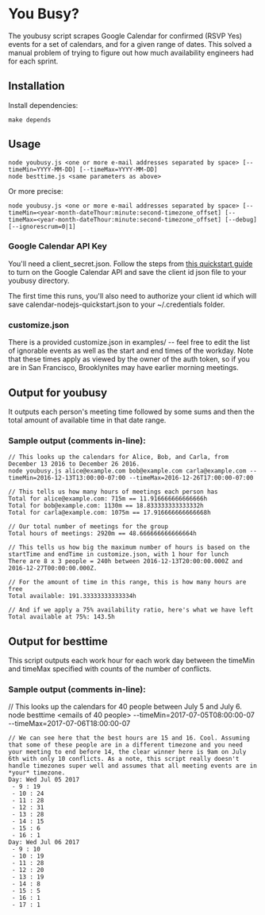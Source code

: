 # You Busy?

The youbusy script scrapes Google Calendar for confirmed (RSVP Yes) events for a set of calendars, and for a given range of dates. This solved a manual problem of trying to figure out how much availability engineers had for each sprint.

## Installation

Install dependencies:

	make depends

## Usage

	node youbusy.js <one or more e-mail addresses separated by space> [--timeMin=YYYY-MM-DD] [--timeMax=YYYY-MM-DD]
	node besttime.js <same parameters as above>

Or more precise:

	node youbusy.js <one or more e-mail addresses separated by space> [--timeMin=<year-month-dateThour:minute:second-timezone_offset] [--timeMax=<year-month-dateThour:minute:second-timezone_offset] [--debug] [--ignorescrum=0|1]

### Google Calendar API Key

You'll need a client_secret.json. Follow the steps from [this quickstart guide](https://developers.google.com/google-apps/calendar/quickstart/nodejs) to turn on the Google Calendar API and save the client id json file to your youbusy directory.

The first time this runs, you'll also need to authorize your client id which will save calendar-nodejs-quickstart.json to your ~/.credentials folder.
### customize.json
There is a provided customize.json in examples/ -- feel free to edit the list of ignorable events as well as the start and end times of the workday. Note that these times apply as viewed by the owner of the auth token, so if you are in San Francisco, Brooklynites may have earlier morning meetings.

## Output for youbusy
It outputs each person's meeting time followed by some sums and then the total amount of available time in that date range.

### Sample output (comments in-line):
	// This looks up the calendars for Alice, Bob, and Carla, from December 13 2016 to December 26 2016.
	node youbusy.js alice@example.com bob@example.com carla@example.com --timeMin=2016-12-13T13:00:00-07:00 --timeMax=2016-12-26T17:00:00-07:00
	
	// This tells us how many hours of meetings each person has
	Total for alice@example.com: 715m == 11.916666666666666h
	Total for bob@example.com: 1130m == 18.833333333333332h
	Total for carla@example.com: 1075m == 17.916666666666668h

	// Our total number of meetings for the group
	Total hours of meetings: 2920m == 48.666666666666664h

	// This tells us how big the maximum number of hours is based on the startTime and endTime in customize.json, with 1 hour for lunch
	There are 8 x 3 people = 240h between 2016-12-13T20:00:00.000Z and 2016-12-27T00:00:00.000Z.

	// For the amount of time in this range, this is how many hours are free
	Total available: 191.33333333333334h

	// And if we apply a 75% availability ratio, here's what we have left
	Total available at 75%: 143.5h

## Output for besttime
This script outputs each work hour for each work day between the timeMin and timeMax specified with counts of the number of conflicts.

### Sample output (comments in-line):
  // This looks up the calendars for 40 people between July 5 and July 6.
  node besttime <emails of 40 people> --timeMin=2017-07-05T08:00:00-07 --timeMax=2017-07-06T18:00:00-07

	// We can see here that the best hours are 15 and 16. Cool. Assuming that some of these people are in a different timezone and you need your meeting to end before 14, the clear winner here is 9am on July 6th with only 10 conflicts. As a note, this script really doesn't handle timezones super well and assumes that all meeting events are in *your* timezone.
	Day: Wed Jul 05 2017
	 - 9 : 19
	 - 10 : 24
	 - 11 : 28
	 - 12 : 31
	 - 13 : 28
	 - 14 : 15
	 - 15 : 6
	 - 16 : 1
	Day: Wed Jul 06 2017
	 - 9 : 10
	 - 10 : 19
	 - 11 : 28
	 - 12 : 20
	 - 13 : 19
	 - 14 : 8
	 - 15 : 5
	 - 16 : 1
	 - 17 : 1
  
